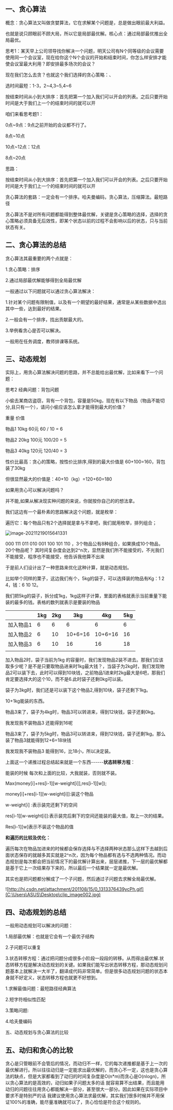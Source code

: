 ## 一、贪心算法

概念：贪心算法又叫做贪婪算法，它在求解某个问题是，总是做出眼前最大利益。

也就是说只顾眼前不顾大局，所以它是局部最优解。核心点：通过局部最优推出全局最优。

思考1：某天早上公司领导找你解决一个问题，明天公司有N个同等级的会议需要使用同一个会议室，现在给你这个N个会议的开始和结束时间，你怎么样安排才能使会议室最大利用？即安排最多场次的会议？

现在我们怎么去贪？也就这个我们选择的贪心策略：、

选时间最短：1-3，2\~4,3\~5,4\~6

按结束时间从小到大排序：首先把第一个加入我们可以开会的列表。之后只要开始时间是大于我们上一个的结束时间的就可以开

咱们来看思考题1：

0点~9点：9点之前开始的会议都不行了。

8点~10点

10点~12点：12点

8点~20点

思路：

按结束时间从小到大排序：首先把第一个加入我们可以开会的列表。之后只要开始时间是大于我们上一个的结束时间的就可以开

贪心算法的套路：一定会有一个排序。哈夫曼编码，贪心算法，压缩算法。最短路径

贪心算法不是对所有问题都能得到整体最优解，关键是贪心策略的选择，选择的贪心策略必须具备无后效性，即某个状态以前的过程不会影响以后的状态，只与当前状态有关。

## 二、贪心算法的总结

贪心算法其最重要的两个点就是：

1.贪心策略：排序

2.通过局部最优解能够得到全局最优解

一般通过以下问题就可以通过贪心算法解决：

1.针对某个问题有限制值，以及有一个期望的最好结果，通常是从某些数据中选出其中一些，达到最好的结果。

2.一般会有一个排序，找出贡献最大的。

3.举例看贪心是否可以解决。

一般用在任务调度，教师排课等系统。

## 三、动态规划

实际上，用贪心算法解决问题的思路，并不总能给出最优解，比如来看下一个问题：

思考2	经典问题：背包问题

小偷去某商店盗窃，背有一个背包，容量是50kg，现在有以下物品（物品不能切分,且只有一个），请问小偷应该怎么拿才能得到最大的价值？

  重量  价值

物品1  10kg  60元  60 / 10 = 6

物品2  20kg  100元  100/20 = 5

物品3  40kg  120元  120/40 = 3

性价比最高：贪心的策略，按性价比排序,得到的最大价值是 60+100=160，背包装了30kg

但很显然最大的价值是：40+10（kg）=120+60=180

如果用贪心可以解决问题吗？

并不能,如果从解决现实种问题的来说，你就按你自己的的想法拿。



我们这边有一个最朴素的思路解决这个问题，就是枚举：

遍历它：每个物品只有2个选择就是拿与不拿吧，我们就用枚举，排列组合；

![image-20211219015641331](C:\Users\ASUS\AppData\Roaming\Typora\typora-user-images\image-20211219015641331.png)

000 111 011 010 001 100 101 110 ，3个物品公有8种组合，如果换成10个物品，20个物品呢？ 其时间复杂度会达到2^n次，显然是我们所不能接受的，不光我们不能接受，程序也不能接受，他告诉我他算不出来



于是前人们设计出了一种思路来优化这种计算，就是动态规划。

比如举个同样的栗子，这边我们有个，5kg的袋子，可以选择装的物品有Kg：1 2  4，钱：6 10 12。

我们把5kg的袋子，拆分成1kg，1kg这样子计算，里面的表格就表示当前重量下能装的最多的钱。表格的数列就表示是要装的物品 

|           | 1kg  | 2kg  | 3kg     | 4kg     | 5kg  |
| --------- | ---- | ---- | ------- | ------- | ---- |
| 加入物品1 | 6    | 6    | 6       | 6       | 6    |
| 加入物品2 | 6    | 10   | 10+6=16 | 10+6=16 | 16   |
| 加入物品3 | 6    | 10   | 16      | 16      | 18   |
|           |      |      |         |         |      |

 加入物品2时，袋子当前为1kg 的容量时，我们发现物品2装不进去。那我们应该取多少呢？是不是只要取物品进来时1kg最大钱？，当袋子为2kg时，我们发现物品2可以装下去，此时可以得到10块钱，之前物品1进来时2kg最大是6吧，那我们肯定要选择大的这个10，而不是6.此时袋子还剩0kg可以装。

 

袋子为3kg时，我们还是可以装下这个物品2,得到10块，袋子还剩下1kg。

10+1kg能装的东西。

物品3来了，袋子为4kg时，物品3可以转进来，得到12块钱，袋子还剩0kg。

我发现我不装物品3 还能得到16呢

物品3来了，袋子为5kg时，物品3可以转进来，得到12块钱，袋子还剩1kg。那么装了物品3就能得到12+6=18块钱

我发现我不装物品3 能得到16，比18小，所以决定装。

 

上面这一个递推过程总结起来就是一个东西------**状态转移方程**：

能装的时候 每次和上面的比较，大我就装，否则就不装。

Max(money[i]+res\[i-1][w-weight[i]],res\[i-1][w]);

 

money[i]+res\[i-1][w-weight[i]]:装这个物品

w-weight[i] :表示装完还剩下的空间

res\[i-1][w-weight[i]]:表示装完后剩下的空间还能装的最大值，取上一次的结果。

Res\[i-1][w]表示不装这个物品的值

 

**和遍历的比较及优化：**

遍历每次在物品加进来的时候都会保存选择与不选择两种状态那么这样下去越到后面状态保存的就越多其实就是2^n次，因为每个物品都有选与不选两种情况。而动态规划是每次都会把当前情况下的最优解计算出来，层层递推，下一层的最优解都是基于它上一次结果存下来的，所以最后一个结果就一定是最优解。

其实也是把问题都分解成了一个子问题，然后通过子问题去求解全局最优解。

![http://hi.csdn.net/attachment/201108/15/0_1313376439ycPh.gif](C:\Users\ASUS\Desktop\clip_image002.jpg)

 

## 四、动态规划的总结

一般用动态规划可以解决的问题：

1.局部最优解：也就是它会有一个最优子结构

2.子问题可以重复

3.状态转移方程：通过把问题分成很多小阶段一段段的转移。从而得出最优解.状态转移方程是解决动态规划的关键。如果我们能写出状态转移方程，那动态规划问题基本上就解决一大半了，翻译成代码非常简单。但是很多动态规划问题的状态本身就不好定义，状态转移方程也就更不好想到。

1.求解最值问题：最短路径经典算法

2.短字符相似性匹配

3.策略问题:

4.哈夫曼编码

五、动态规划与贪心算法的比较

## 五、动归和贪心的比较

贪心是只管眼前不会管后的情况，而动归不一样，它的每次递推都是基于上一次的最优解进行。所以往往动归是一定能求出最优解的，而贪心不一定，这也是贪心算法的缺点，但是大家都看到了动归的时间复杂度是O(n*m)而贪心是O(nlogn)，所以贪心算法的是高效的，动归如果子问题太多的话 就容易算不出结果，而且能用动归的问题往往用贪心都能解决一部分，甚至很大一部分。因此如果在实际项目中要求不是特别严的话 我建议使用贪心算法求最优解，其实我们很多时候并不用保证100%的准确，能尽量准确就可以了，贪心恰恰是符合这个规则的。